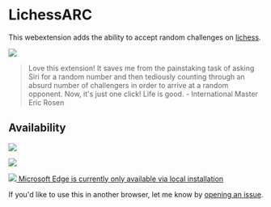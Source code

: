 # LichessARC

This webextension adds the ability to accept random challenges on [lichess](lichess.org).


![](pictures/lichessARC.png)


> Love this extension! It saves me from the painstaking task of asking Siri for a random number and then tediously counting through an absurd number of challengers in order to arrive at a random opponent. Now, it's just one click! Life is good.
\- International Master Eric Rosen

## Availability

[![](pictures/firefox.png)](https://addons.mozilla.org/en-US/firefox/addon/lichessarc/)

[![](pictures/chrome.png)](https://chrome.google.com/webstore/detail/lichessarc/kbfljnbakebelbhioimnbilgkplibfec)

[![](pictures/msedge.png) Microsoft Edge is currently only available via local installation](https://github.com/SimonLammer/lichess-accept-random-challenge/issues/1)

If you'd like to use this in another browser, let me know by [opening an issue](https://github.com/SimonLammer/lichess-accept-random-challenge/issues/new).

